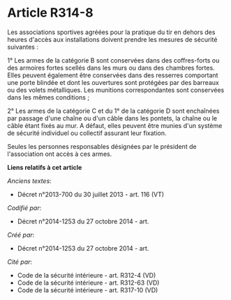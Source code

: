 # Article R314-8

Les associations sportives agréées pour la pratique du tir en dehors des heures d'accès aux installations doivent prendre les
mesures de sécurité suivantes :

1° Les armes de la catégorie B sont conservées dans des coffres-forts ou des armoires fortes scellés dans les murs ou dans
des chambres fortes. Elles peuvent également être conservées dans des resserres comportant une porte blindée et dont les
ouvertures sont protégées par des barreaux ou des volets métalliques. Les munitions correspondantes sont conservées dans les
mêmes conditions ;

2° Les armes de la catégorie C et du 1° de la catégorie D sont enchaînées par passage d'une chaîne ou d'un câble dans les
pontets, la chaîne ou le câble étant fixés au mur. A défaut, elles peuvent être munies d'un système de sécurité individuel ou
collectif assurant leur fixation.

Seules les personnes responsables désignées par le président de l'association ont accès à ces armes.

**Liens relatifs à cet article**

_Anciens textes_:

  - Décret n°2013-700 du 30 juillet 2013 - art. 116 (VT)

_Codifié par_:

  - Décret n°2014-1253 du 27 octobre 2014 - art.

_Créé par_:

  - Décret n°2014-1253 du 27 octobre 2014 - art.

_Cité par_:

  - Code de la sécurité intérieure - art. R312-4 (VD)
  - Code de la sécurité intérieure - art. R312-63 (VD)
  - Code de la sécurité intérieure - art. R317-10 (VD)

